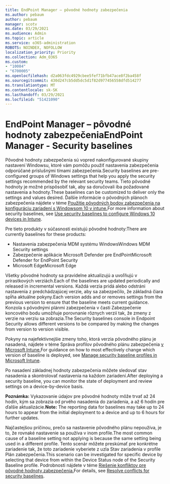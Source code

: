 ```yaml
---
title: EndPoint Manager – pôvodné hodnoty zabezpečenia
ms.author: pebaum
author: pebaum
manager: scotv
ms.date: 03/29/2021
ms.audience: Admin
ms.topic: article
ms.service: o365-administration
ROBOTS: NOINDEX, NOFOLLOW
localization_priority: Priority
ms.collection: Adm_O365
ms.custom:
- "10084"
- "6700005"
ms.openlocfilehash: d2a063fdc4929cbee5fef71bfb47ace8f2ba458f
ms.sourcegitcommit: 430d247cb5dd5dc5d1f82d977456558dfd514277
ms.translationtype: MT
ms.contentlocale: sk-SK
ms.lasthandoff: 03/29/2021
ms.locfileid: "51421090"
---
```

# <a name="endpoint-manager---security-baselines"></a><span data-ttu-id="26a8e-102">EndPoint Manager – pôvodné hodnoty zabezpečenia</span><span class="sxs-lookup"><span data-stu-id="26a8e-102">EndPoint Manager - Security baselines</span></span>

<span data-ttu-id="26a8e-103">Pôvodné hodnoty zabezpečenia sú vopred nakonfigurované skupiny nastavení Windowsu, ktoré vám pomôžu použiť nastavenia zabezpečenia odporúčané príslušnými tímami zabezpečenia.</span><span class="sxs-lookup"><span data-stu-id="26a8e-103">Security baselines are pre-configured groups of Windows settings that help you apply the security settings recommended by the relevant security teams.</span></span> <span data-ttu-id="26a8e-104">Tieto pôvodné hodnoty je možné prispôsobiť tak, aby sa doručovali iba požadované nastavenia a hodnoty.</span><span class="sxs-lookup"><span data-stu-id="26a8e-104">These baselines can be customized to deliver only the settings and values desired.</span></span> <span data-ttu-id="26a8e-105">Ďalšie informácie o pôvodných plánoch zabezpečenia nájdete v téme [Použitie pôvodných bodov zabezpečenia na konfiguráciu zariadení s Windowsom 10 v intune.](https://docs.microsoft.com/mem/intune/protect/security-baselines)</span><span class="sxs-lookup"><span data-stu-id="26a8e-105">For more information about security baselines, see [Use security baselines to configure Windows 10 devices in Intune](https://docs.microsoft.com/mem/intune/protect/security-baselines).</span></span>

<span data-ttu-id="26a8e-106">Pre tieto produkty v súčasnosti existujú pôvodné hodnoty:</span><span class="sxs-lookup"><span data-stu-id="26a8e-106">There are currently baselines for these products:</span></span>

- <span data-ttu-id="26a8e-107">Nastavenia zabezpečenia MDM systému Windows</span><span class="sxs-lookup"><span data-stu-id="26a8e-107">Windows MDM Security settings</span></span>
- <span data-ttu-id="26a8e-108">Zabezpečenie aplikácie Microsoft Defender pre EndPoint</span><span class="sxs-lookup"><span data-stu-id="26a8e-108">Microsoft Defender for EndPoint Security</span></span>
- <span data-ttu-id="26a8e-109">Microsoft Edge</span><span class="sxs-lookup"><span data-stu-id="26a8e-109">Microsoft Edge</span></span>

<span data-ttu-id="26a8e-110">Všetky pôvodné hodnoty sa pravidelne aktualizujú a uvoľňujú v prírastkových verziách.</span><span class="sxs-lookup"><span data-stu-id="26a8e-110">Each of the baselines are updated periodically and released in incremental versions.</span></span> <span data-ttu-id="26a8e-111">Každá verzia pridá alebo odstráni nastavenia z predchádzajúcej verzie, aby sa zabezpečilo, že základná čiara spĺňa aktuálne pokyny.</span><span class="sxs-lookup"><span data-stu-id="26a8e-111">Each version adds and or removes settings from the previous version to ensure that the baseline meets current guidance.</span></span> <span data-ttu-id="26a8e-112">Konzola s pôvodnými plánmi zabezpečenia v časti Zabezpečenie koncového bodu umožňuje porovnanie rôznych verzií tak, že zmeny z verzie na verziu sa zobrazia.</span><span class="sxs-lookup"><span data-stu-id="26a8e-112">The Security baselines console in Endpoint Security allows different versions to be compared by making the changes from version to version visible.</span></span>

<span data-ttu-id="26a8e-113">Pokyny na najefektívnejšie zmeny toho, ktorá verzia pôvodného plánu je nasadená, nájdete v téme Správa profilov pôvodného plánu zabezpečenia [v Microsoft Intune.](https://docs.microsoft.com/mem/intune/protect/security-baselines-configure)</span><span class="sxs-lookup"><span data-stu-id="26a8e-113">For guidance on how to most effectively change which version of baseline is deployed, see [Manage security baseline profiles in Microsoft Intune](https://docs.microsoft.com/mem/intune/protect/security-baselines-configure).</span></span>

<span data-ttu-id="26a8e-114">Po nasadení základnej hodnoty zabezpečenia môžete sledovať stav nasadenia a skontrolovať nastavenia na každom zariadení.</span><span class="sxs-lookup"><span data-stu-id="26a8e-114">After deploying a security baseline, you can monitor the state of deployment and review settings on a device-by-device basis.</span></span>

<span data-ttu-id="26a8e-115">**Poznámka:** Vykazovanie údajov pre pôvodné hodnoty môže trvať až 24 hodín, kým sa zobrazia od prvého nasadenia do zariadenia, a až 6 hodín pre ďalšie aktualizácie.</span><span class="sxs-lookup"><span data-stu-id="26a8e-115">**Note:** The reporting data for baselines may take up to 24 hours to appear from the initial deployment to a device and up to 6 hours for further updates.</span></span> 

<span data-ttu-id="26a8e-116">Najčastejšou príčinou, prečo sa nastavenie pôvodného plánu nepoužíva, je to, že rovnaké nastavenie sa používa v inom profile.</span><span class="sxs-lookup"><span data-stu-id="26a8e-116">The most common cause of a baseline setting not applying is because the same setting being used in a different profile.</span></span> <span data-ttu-id="26a8e-117">Tento scenár môžete preskúmať pre konkrétne zariadenie tak, že toto zariadenie vyberiete z uzla Stav zariadenia v profile Plán zabezpečenia.</span><span class="sxs-lookup"><span data-stu-id="26a8e-117">This scenario can be investigated for specific device by selecting that device from within the Device Status node of the Security Baseline profile.</span></span> <span data-ttu-id="26a8e-118">Podrobnosti nájdete v téme [Riešenie konfliktov pre pôvodné hodnoty zabezpečenia.](https://docs.microsoft.com/mem/intune/protect/security-baselines-monitor#resolve-conflicts-for-security-baselines)</span><span class="sxs-lookup"><span data-stu-id="26a8e-118">For details, see [Resolve conflicts for security baselines](https://docs.microsoft.com/mem/intune/protect/security-baselines-monitor#resolve-conflicts-for-security-baselines).</span></span>